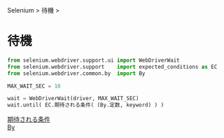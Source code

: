 Selenium > 待機 >
# 待機
```python
from selenium.webdriver.support.ui import WebDriverWait
from selenium.webdriver.support    import expected_conditions as EC
from selenium.webdriver.common.by  import By

MAX_WAIT_SEC = 10

wait = WebDriverWait(driver, MAX_WAIT_SEC)
wait.until( EC.期待される条件( (By.定数, keyword) ) )
```

[期待される条件](期待される条件/index.md)  
[By](by/index.md)  

